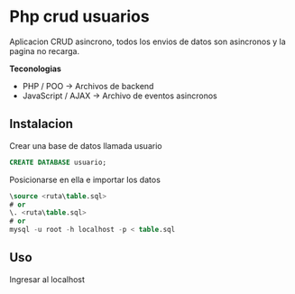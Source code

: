 # Php crud usuarios

Aplicacion CRUD asincrono, todos los envios de datos son asincronos y la pagina no recarga.

__Teconologias__
* PHP / POO -> Archivos de backend
* JavaScript / AJAX -> Archivo de eventos asincronos

## Instalacion
Crear una base de datos llamada usuario

``` sql
CREATE DATABASE usuario;
```

Posicionarse en ella e importar los datos

``` sql
\source <ruta\table.sql>
# or 
\. <ruta\table.sql>
# or
mysql -u root -h localhost -p < table.sql
```

## Uso
Ingresar al localhost